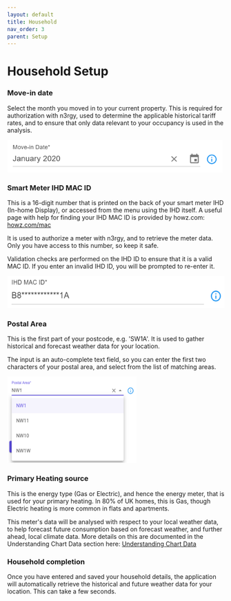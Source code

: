 ```yaml
---
layout: default
title: Household
nav_order: 3
parent: Setup
---
```


# Household Setup

### Move-in date

Select the month you moved in to your current property. This is required for authorization with n3rgy, used to determine the applicable historical tariff rates, and to ensure that only data relevant to your occupancy is used in the analysis.

<img src="../assets/img/setup/MoveInDateInput.png" alt="Move In Date Input" width="500" height="75" >

### Smart Meter IHD MAC ID

This is a 16-digit number that is printed on the back of your smart meter IHD (In-home Display), or accessed from the menu using the IHD itself. A useful page with help for finding your IHD MAC ID is provided by howz.com: [howz.com/mac](https://www.howz.com/mac)

It is used to authorize a  meter with n3rgy, and to retrieve the meter data. Only you have access to this number, so keep it safe. 

Validation checks are performed on the IHD ID to ensure that it is a valid MAC ID. If you enter an invalid IHD ID, you will be prompted to re-enter it.

<img src="../assets/img/setup/IhdMacIdInput.png" alt="In-home Device (smart meter) MAC ID" width="550" height="75" >

### Postal Area

This is the first part of your postcode, e.g. 'SW1A'. It is used to gather historical and forecast weather data for your location.

The input is an auto-complete text field, so you can enter the first two characters of your postal area, and select from the list of matching areas.

<img src="../assets/img/setup/PostalAreaInput.png" alt="Postal Area Input" width="300" height="200" > 

### Primary Heating source

This is the energy type (Gas or Electric), and hence the energy meter, that is used for your primary heating. In 80% of UK homes, this is Gas, though Electric heating is more common in flats and apartments.

This meter's data will be analysed with respect to your local weather data, to help forecast future consumption based on forecast weather, and further ahead, local climate data. More details on this are documented in the Understanding Chart Data section here: [Understanding Chart Data](../analysis/understanding-chart-data#understanding-the-chart-data)

### Household completion

Once you have entered and saved your household details, the application will automatically retrieve the historical and future weather data for your location. This can take a few seconds.